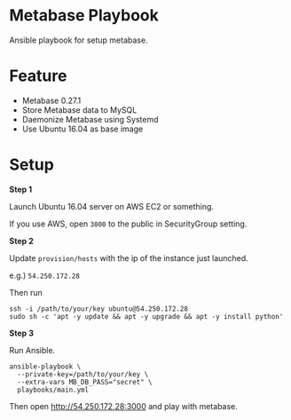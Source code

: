 # Metabase Playbook

Ansible playbook for setup metabase.

# Feature

- Metabase 0.27.1
- Store Metabase data to MySQL
- Daemonize Metabase using Systemd
- Use Ubuntu 16.04 as base image

# Setup

**Step 1**

Launch Ubuntu 16.04 server on AWS EC2 or something.

If you use AWS, open `3000` to the public in SecurityGroup setting.

**Step 2**

Update `provision/hosts` with the ip of the instance just launched.

e.g.) `54.250.172.28`

Then run

```
ssh -i /path/to/your/key ubuntu@54.250.172.28
sudo sh -c 'apt -y update && apt -y upgrade && apt -y install python'
```

**Step 3**

Run Ansible.

```
ansible-playbook \
  --private-key=/path/to/your/key \
  --extra-vars MB_DB_PASS="secret" \
  playbooks/main.yml
```

Then open http://54.250.172.28:3000 and play with metabase.
